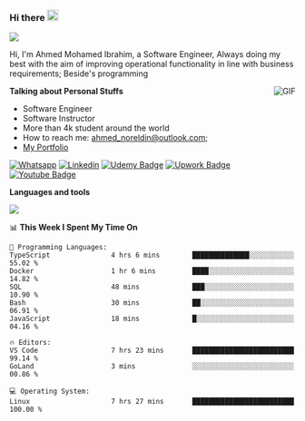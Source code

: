 ### Hi there <img src="https://raw.githubusercontent.com/MartinHeinz/MartinHeinz/master/wave.gif" width="20px">

![](https://komarev.com/ghpvc/?username=2hmad&color=lightgrey)

Hi, I'm Ahmed Mohamed Ibrahim, a Software Engineer, Always doing my best with the aim of improving operational functionality in line with business requirements; Beside's programming

  <img align="right" alt="GIF" src="https://media.giphy.com/media/836HiJc7pgzy8iNXCn/giphy.gif" />
  
**Talking about Personal Stuffs**

- Software Engineer
- Software Instructor
- More than 4k student around the world
- How to reach me: ahmed_noreldin@outlook.com;
- [My Portfolio](https://ahmednoreldin.com)

[![Whatsapp](https://img.shields.io/badge/WhatsApp-25D366?style=for-the-badge&logo=whatsapp&logoColor=white)](http://wa.me/201275457924)
[![Linkedin](https://img.shields.io/badge/LinkedIn-0077B5?style=for-the-badge&logo=linkedin&logoColor=white)](https://www.linkedin.com/in/ahmednoreldin)
[![Udemy Badge](https://img.shields.io/badge/Udemy-EC5252?style=for-the-badge&logo=Udemy&logoColor=white)](https://www.udemy.com/user/ahmed-mohamed-1/) 
[![Upwork Badge](https://img.shields.io/badge/Upwork-14a800?style=for-the-badge&logo=Upwork&logoColor=white)](https://www.upwork.com/freelancers/~01788957435aed0aa5)
[![Youtube Badge](https://img.shields.io/badge/youtube-FF0000?style=for-the-badge&logo=youtube&logoColor=white)](https://www.youtube.com/@code_with_ahmed)

**Languages and tools**  

<img src="https://skillicons.dev/icons?i=aws,gcp,azure,react,vue,flutter,php,cpp,docker,elasticsearch,express,git,githubactions,go,grafana,graphql,java,kafka,kubernetes,laravel,mongodb,mysql,nestjs,nextjs,nodejs,nuxtjs,php,postgres,postman,react,redis,redux,spring,sqlite,ts">

<!--START_SECTION:waka-->
📊 **This Week I Spent My Time On** 

```text
💬 Programming Languages: 
TypeScript               4 hrs 6 mins        ██████████████░░░░░░░░░░░   55.02 % 
Docker                   1 hr 6 mins         ████░░░░░░░░░░░░░░░░░░░░░   14.82 % 
SQL                      48 mins             ███░░░░░░░░░░░░░░░░░░░░░░   10.90 % 
Bash                     30 mins             ██░░░░░░░░░░░░░░░░░░░░░░░   06.91 % 
JavaScript               18 mins             █░░░░░░░░░░░░░░░░░░░░░░░░   04.16 % 

🔥 Editors: 
VS Code                  7 hrs 23 mins       █████████████████████████   99.14 % 
GoLand                   3 mins              ░░░░░░░░░░░░░░░░░░░░░░░░░   00.86 % 

💻 Operating System: 
Linux                    7 hrs 27 mins       █████████████████████████   100.00 % 
```


<!--END_SECTION:waka-->
 
